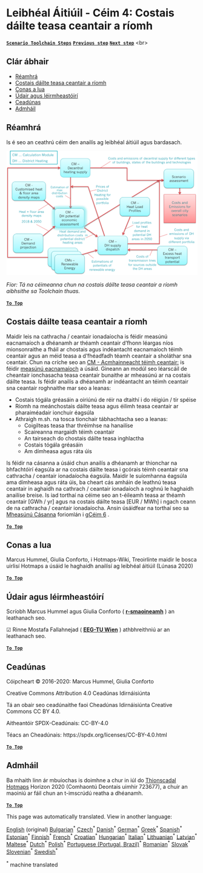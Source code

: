 <h1><a class="anchor" id="local-level---step-4--calculation-of-district-heating-distribution-costs" href="#local-level---step-4--calculation-of-district-heating-distribution-costs"><i class="fa fa-link"></i></a>Leibhéal Áitiúil - Céim 4: Costais dáilte teasa ceantair a ríomh</h1><p> <a href="guide-local-and-municipal-levels#the-hotmaps-scenario-toolchain-different-steps"><strong><code>Scenario Toolchain Steps</code></strong></a> <a href="step-3-calculation-of-costs-of-decentral-heat-supply"><strong><code>Previous step</code></strong></a> <a href="step-5-calculation-of-costs-of-heat-supply-to-district-heating"><strong><code>Next step</code></strong></a> &lt;br&gt;</p><h2><a class="anchor" id="table-of-contents" href="#table-of-contents"><i class="fa fa-link"></i></a> Clár ábhair</h2><ul><li> <a href="#introduction">Réamhrá</a></li><li> <a href="#calculation-of-district-heating-distribution-costs">Costais dáilte teasa ceantair a ríomh</a></li><li> <a href="#how-to-cite">Conas a lua</a></li><li> <a href="#authors-and-reviewers">Údair agus léirmheastóirí</a></li><li> <a href="#license">Ceadúnas</a></li><li> <a href="#acknowledgement">Admháil</a></li></ul><h2><a class="anchor" id="introduction" href="#introduction"><i class="fa fa-link"></i></a> Réamhrá</h2><p> Is é seo an ceathrú céim den anailís ag leibhéal áitiúil agus bardasach.</p><img src="/en/Step-4-Calculation-of-district-heating-distribution-costs/Hotmaps_Local_Toolchain_Step_4final.png"/><p> <em>Fíor: Tá na céimeanna chun na costais dáilte teasa ceantair a ríomh aibhsithe sa Toolchain thuas.</em></p><p><ins> <code><strong><a href="#table-of-contents">To Top</a></strong></code></ins></p><h2><a class="anchor" id="calculation-of-district-heating-distribution-costs" href="#calculation-of-district-heating-distribution-costs"><i class="fa fa-link"></i></a> Costais dáilte teasa ceantair a ríomh</h2><p> Maidir leis na cathracha / ceantair ionadaíocha is féidir measúnú eacnamaíoch a dhéanamh ar théamh ceantair d’fhonn léargas níos mionsonraithe a fháil ar chostais agus indéantacht eacnamaíoch téimh ceantair agus an méid teasa a d’fhéadfadh téamh ceantair a sholáthar sna ceantair. Chun na críche seo an <a href="https://wiki.hotmaps.eu/en/CM-District-heating-potential-economic-assessment">CM - Acmhainneacht téimh ceantair:</a> is féidir <a href="https://wiki.hotmaps.eu/en/CM-District-heating-potential-economic-assessment">measúnú eacnamaíoch</a> a úsáid. Gineann an modúl seo léarscáil de cheantair ionchasacha teasa ceantair bunaithe ar mheasúnú ar na costais dáilte teasa. Is féidir anailís a dhéanamh ar indéantacht an téimh ceantair sna ceantair roghnaithe mar seo a leanas:</p><ul><li> Costais tógála gréasáin a oiriúnú de réir na dtaithí i do réigiún / tír spéise</li><li> Ríomh na meánchostais dáilte teasa agus éilimh teasa ceantair ar pharaiméadair ionchuir éagsúla</li><li> Athraigh m.sh. na tosca tionchair tábhachtacha seo a leanas:<ul><li> Coigilteas teasa thar thréimhse na hanailíse</li><li> Scaireanna margaidh téimh ceantair</li><li> An tairseach do chostais dáilte teasa inghlactha</li><li> Costais tógála gréasáin</li><li> Am dímheasa agus ráta úis</li></ul></li></ul><p> Is féidir na cásanna a úsáid chun anailís a dhéanamh ar thionchar na bhfachtóirí éagsúla ar na costais dáilte teasa i gcórais téimh ceantair sna cathracha / ceantair ionadaíocha éagsúla. Maidir le suíomhanna éagsúla ama dímheasa agus ráta úis, ba cheart cás amháin de leathnú teasa ceantair in aghaidh na cathrach / ceantair ionadaíoch a roghnú le haghaidh anailíse breise. Is iad torthaí na céime seo an t-éileamh teasa ar théamh ceantair [GWh / yr] agus na costais dáilte teasa [EUR / MWh] i ngach ceann de na cathracha / ceantair ionadaíocha. Ansin úsáidfear na torthaí seo sa <a href="https://wiki.hotmaps.eu/en/CM-Scenario-assessment">Mheasúnú Cásanna</a> foriomlán i <a href="https://wiki.hotmaps.eu/en/Step-6-Assessment-of-scenarios-for-entire-heat-demand-and-supply-for-the-selected-area">gCéim 6</a> .</p><p><ins> <code><strong><a href="#table-of-contents">To Top</a></strong></code></ins></p><h2><a class="anchor" id="how-to-cite" href="#how-to-cite"><i class="fa fa-link"></i></a> Conas a lua</h2><p> Marcus Hummel, Giulia Conforto, i Hotmaps-Wiki, Treoirlínte maidir le bosca uirlisí Hotmaps a úsáid le haghaidh anailísí ag leibhéal áitiúil (Lúnasa 2020)</p><p><ins> <code><strong><a href="#table-of-contents">To Top</a></strong></code></ins></p><h2><a class="anchor" id="authors-and-reviewers" href="#authors-and-reviewers"><i class="fa fa-link"></i></a> Údair agus léirmheastóirí</h2><p> Scríobh Marcus Hummel agus Giulia Conforto ( <strong><a href="https://e-think.ac.at">r-smaoineamh</a></strong> ) an leathanach seo.</p><p> ☑ Rinne Mostafa Fallahnejad ( <strong><a href="https://eeg.tuwien.ac.at/">EEG-TU Wien</a></strong> ) athbhreithniú ar an leathanach seo.</p><p> <a href="#table-of-contents"><strong><code>To Top</code></strong></a></p><h2><a class="anchor" id="license" href="#license"><i class="fa fa-link"></i></a> Ceadúnas</h2><p> Cóipcheart © 2016-2020: Marcus Hummel, Giulia Conforto</p><p> Creative Commons Attribution 4.0 Ceadúnas Idirnáisiúnta</p><p> Tá an obair seo ceadúnaithe faoi Cheadúnas Idirnáisiúnta Creative Commons CC BY 4.0.</p><p> Aitheantóir SPDX-Ceadúnais: CC-BY-4.0</p><p> Téacs an Cheadúnais: https://spdx.org/licenses/CC-BY-4.0.html</p><p> <a href="#table-of-contents"><strong><code>To Top</code></strong></a></p><h2><a class="anchor" id="acknowledgement" href="#acknowledgement"><i class="fa fa-link"></i></a> Admháil</h2><p> Ba mhaith linn ár mbuíochas is doimhne a chur in iúl do <a href="https://www.hotmaps-project.eu">Thionscadal Hotmaps</a> Horizon 2020 (Comhaontú Deontais uimhir 723677), a chuir an maoiniú ar fáil chun an t-imscrúdú reatha a dhéanamh.</p><p><ins> <code><strong><a href="#table-of-contents">To Top</a></strong></code></ins></p>
<!--- THIS IS A SUPER UNIQUE IDENTIFIER -->

This page was automatically translated. View in another language:

[English](../en/Step-4-Calculation-of-district-heating-distribution-costs) (original) [Bulgarian](../bg/Step-4-Calculation-of-district-heating-distribution-costs)<sup>\*</sup> [Czech](../cs/Step-4-Calculation-of-district-heating-distribution-costs)<sup>\*</sup> [Danish](../da/Step-4-Calculation-of-district-heating-distribution-costs)<sup>\*</sup> [German](../de/Step-4-Calculation-of-district-heating-distribution-costs)<sup>\*</sup> [Greek](../el/Step-4-Calculation-of-district-heating-distribution-costs)<sup>\*</sup> [Spanish](../es/Step-4-Calculation-of-district-heating-distribution-costs)<sup>\*</sup> [Estonian](../et/Step-4-Calculation-of-district-heating-distribution-costs)<sup>\*</sup> [Finnish](../fi/Step-4-Calculation-of-district-heating-distribution-costs)<sup>\*</sup> [French](../fr/Step-4-Calculation-of-district-heating-distribution-costs)<sup>\*</sup>  [Croatian](../hr/Step-4-Calculation-of-district-heating-distribution-costs)<sup>\*</sup> [Hungarian](../hu/Step-4-Calculation-of-district-heating-distribution-costs)<sup>\*</sup> [Italian](../it/Step-4-Calculation-of-district-heating-distribution-costs)<sup>\*</sup> [Lithuanian](../lt/Step-4-Calculation-of-district-heating-distribution-costs)<sup>\*</sup> [Latvian](../lv/Step-4-Calculation-of-district-heating-distribution-costs)<sup>\*</sup> [Maltese](../mt/Step-4-Calculation-of-district-heating-distribution-costs)<sup>\*</sup> [Dutch](../nl/Step-4-Calculation-of-district-heating-distribution-costs)<sup>\*</sup> [Polish](../pl/Step-4-Calculation-of-district-heating-distribution-costs)<sup>\*</sup> [Portuguese (Portugal, Brazil)](../pt/Step-4-Calculation-of-district-heating-distribution-costs)<sup>\*</sup> [Romanian](../ro/Step-4-Calculation-of-district-heating-distribution-costs)<sup>\*</sup> [Slovak](../sk/Step-4-Calculation-of-district-heating-distribution-costs)<sup>\*</sup> [Slovenian](../sl/Step-4-Calculation-of-district-heating-distribution-costs)<sup>\*</sup> [Swedish](../sv/Step-4-Calculation-of-district-heating-distribution-costs)<sup>\*</sup> 

<sup>\*</sup> machine translated
